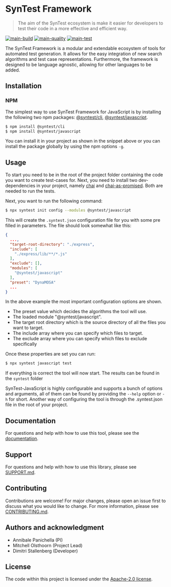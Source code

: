 # SynTest Framework

> The aim of the SynTest ecosystem is make it easier for developers to test their code in a more effective and efficient way.

[![main-build](https://github.com/syntest-framework/syntest-framework/actions/workflows/main-build.yml/badge.svg)](https://github.com/syntest-framework/syntest-framework/actions/workflows/main-build.yml)
[![main-quality](https://github.com/syntest-framework/syntest-framework/actions/workflows/main-quality.yml/badge.svg)](https://github.com/syntest-framework/syntest-framework/actions/workflows/main-quality.yml)
[![main-test](https://github.com/syntest-framework/syntest-framework/actions/workflows/main-test.yml/badge.svg)](https://github.com/syntest-framework/syntest-framework/actions/workflows/main-test.yml)

The SynTest Framework is a modular and extendable ecosystem of tools for automated test generation. It allows for the easy integration of new search algorithms and test case representations. Furthermore, the framework is designed to be language agnostic, allowing for other languages to be added.

## Installation

### NPM

The simplest way to use SynTest Framework for JavaScript is by installing the following two npm packages: [@syntest/cli](https://www.npmjs.com/package/syntest/cli), [@syntest/javascript](https://www.npmjs.com/package/syntest/javascript).

```bash
$ npm install @syntest/cli
$ npm install @syntest/javascript
```

You can install it in your project as shown in the snippet above or you can install the package globally by using the npm options `-g`.

## Usage

To start you need to be in the root of the project folder containing the code you want to create test-cases for. Next, you need to install two dev-dependencies in your project, namely [chai](https://www.npmjs.com/package/chai) and [chai-as-promised](https://www.npmjs.com/package/chai-as-promised). Both are needed to run the tests.

Next, you want to run the following command:

```bash
$ npx syntest init config --modules @syntest/javascript
```

This will create the `.syntest.json` configuration file for you with some pre filled in parameters.
The file should look somewhat like this:

```json
{
  ...,
  "target-root-directory": "./express",
  "include": [
    "./express/lib/**/*.js"
  ],
  "exclude": [],
  "modules": [
    "@syntest/javascript"
  ],
  "preset": "DynaMOSA"
  ...
}
```

In the above example the most important configuration options are shown.

- The preset value which decides the algorithms the tool will use.
- The loaded module "@syntest/javascript".
- The target root directory which is the source directory of all the files you want to target.
- The include array where you can specify which files to target.
- The exclude array where you can specify which files to exclude specifically

Once these properties are set you can run:

```bash
$ npx syntest javascript test
```

If everything is correct the tool will now start.
The results can be found in the `syntest` folder

SynTest-JavaScript is highly configurable and supports a bunch of options and arguments, all of them can be found by providing the `--help` option or `-h` for short. Another way of configuring the tool is through the .syntest.json file in the root of your project.

## Documentation

For questions and help with how to use this tool, please see the [documentation](https://www.syntest.org).

## Support

For questions and help with how to use this library, please see [SUPPORT.md](SUPPORT.md).

## Contributing

Contributions are welcome! For major changes, please open an issue first to discuss what you would like to change. For more information, please see [CONTRIBUTING.md](CONTRIBUTING.md).

## Authors and acknowledgment

- Annibale Panichella (PI)
- Mitchell Olsthoorn (Project Lead)
- Dimitri Stallenberg (Developer)

## License

The code within this project is licensed under the [Apache-2.0 license](LICENSE).
